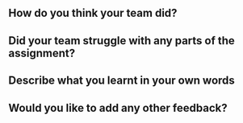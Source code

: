 ## How do you think your team did?

## Did your team struggle with any parts of the assignment?

## Describe what you learnt in your own words

## Would you like to add any other feedback?
